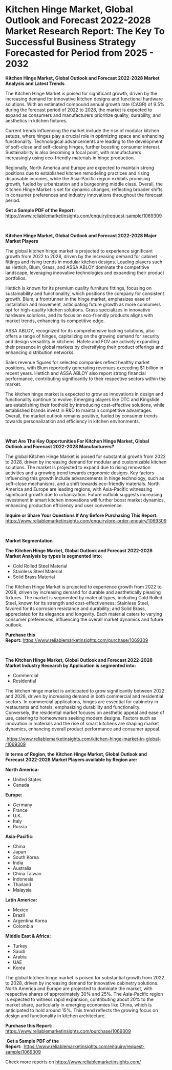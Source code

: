 <p><h1>Kitchen Hinge Market, Global Outlook and Forecast 2022-2028 Market Research Report: The Key To Successful Business Strategy Forecasted for Period from 2025 - 2032</h1></p><p><strong>Kitchen Hinge Market, Global Outlook and Forecast 2022-2028 Market Analysis and Latest Trends</strong></p>
<p><p>The Kitchen Hinge Market is poised for significant growth, driven by the increasing demand for innovative kitchen designs and functional hardware solutions. With an estimated compound annual growth rate (CAGR) of 9.5% during the forecast period of 2022 to 2028, the market is expected to expand as consumers and manufacturers prioritize quality, durability, and aesthetics in kitchen fixtures. </p><p>Current trends influencing the market include the rise of modular kitchen setups, where hinges play a crucial role in optimizing space and enhancing functionality. Technological advancements are leading to the development of soft-close and self-closing hinges, further boosting consumer interest. Sustainability is also becoming a focal point, with manufacturers increasingly using eco-friendly materials in hinge production.</p><p>Regionally, North America and Europe are expected to maintain strong positions due to established kitchen remodeling practices and rising disposable incomes, while the Asia-Pacific region exhibits promising growth, fueled by urbanization and a burgeoning middle class. Overall, the Kitchen Hinge Market is set for dynamic changes, reflecting broader shifts in consumer preferences and industry innovations throughout the forecast period.</p></p>
<p><strong>Get a Sample PDF of the Report:&nbsp;</strong> <a href="https://www.reliablemarketinsights.com/enquiry/request-sample/1069309?utm_campaign=3164&utm_medium=2&utm_source=Github&utm_content=ia&utm_term=21032025&utm_id=kitchen-hinge-market-global-outlook-and-forecast-2022-2028">https://www.reliablemarketinsights.com/enquiry/request-sample/1069309</a></p>
<p>&nbsp;</p>
<p><strong>Kitchen Hinge Market, Global Outlook and Forecast 2022-2028 Major Market Players</strong></p>
<p><p>The global kitchen hinge market is projected to experience significant growth from 2022 to 2028, driven by the increasing demand for cabinet fittings and rising trends in modular kitchen designs. Leading players such as Hettich, Blum, Grass, and ASSA ABLOY dominate the competitive landscape, leveraging innovative technologies and expanding their product portfolios.</p><p>Hettich is known for its premium quality furniture fittings, focusing on sustainability and functionality, which positions the company for consistent growth. Blum, a frontrunner in the hinge market, emphasizes ease of installation and movement, anticipating future growth as more consumers opt for high-quality kitchen solutions. Grass specializes in innovative hardware solutions, and its focus on eco-friendly products aligns with market trends, enhancing its competitive edge.</p><p>ASSA ABLOY, recognized for its comprehensive locking solutions, also offers a range of hinges, capitalizing on the growing demand for security and design versatility in kitchens. Hafele and FGV are actively expanding their presence in global markets by diversifying their product offerings and enhancing distribution networks.</p><p>Sales revenue figures for selected companies reflect healthy market positions, with Blum reportedly generating revenues exceeding $1 billion in recent years. Hettich and ASSA ABLOY also report strong financial performance, contributing significantly to their respective sectors within the market.</p><p>The kitchen hinge market is expected to grow as innovations in design and functionality continue to evolve. Emerging players like DTC and Kingslide are establishing their foothold by introducing cost-effective solutions, while established brands invest in R&D to maintain competitive advantages. Overall, the market outlook remains positive, fueled by consumer trends towards personalization and efficiency in kitchen environments.</p></p>
<p>&nbsp;</p>
<p><strong>What Are The Key Opportunities For Kitchen Hinge Market, Global Outlook and Forecast 2022-2028 Manufacturers?</strong></p>
<p><p>The global Kitchen Hinge Market is poised for substantial growth from 2022 to 2028, driven by increasing demand for modular and customizable kitchen solutions. The market is projected to expand due to rising renovation activities and a growing trend towards ergonomic designs. Key factors influencing this growth include advancements in hinge technology, such as soft-close mechanisms, and a shift towards eco-friendly materials. North America and Europe are leading regions, with Asia-Pacific witnessing significant growth due to urbanization. Future outlook suggests increasing investment in smart kitchen innovations will further boost market dynamics, enhancing production efficiency and user convenience.</p></p>
<p><strong>Inquire or Share Your Questions If Any Before Purchasing This Report:</strong> <a href="https://www.reliablemarketinsights.com/enquiry/pre-order-enquiry/1069309?utm_campaign=3164&utm_medium=2&utm_source=Github&utm_content=ia&utm_term=21032025&utm_id=kitchen-hinge-market-global-outlook-and-forecast-2022-2028">https://www.reliablemarketinsights.com/enquiry/pre-order-enquiry/1069309</a></p>
<p>&nbsp;</p>
<p><strong>Market Segmentation</strong></p>
<p><strong>The Kitchen Hinge Market, Global Outlook and Forecast 2022-2028 Market Analysis by types is segmented into:</strong></p>
<p><ul><li>Cold Rolled Steel Material</li><li>Stainless Steel Material</li><li>Solid Brass Material</li></ul></p>
<p><p>The Kitchen Hinge Market is projected to experience growth from 2022 to 2028, driven by increasing demand for durable and aesthetically pleasing fixtures. The market is segmented by material types, including Cold Rolled Steel, known for its strength and cost-effectiveness; Stainless Steel, favored for its corrosion resistance and durability; and Solid Brass, appreciated for its elegance and longevity. Each material caters to varying consumer preferences, influencing the overall market dynamics and future outlook.</p></p>
<p><strong>Purchase this Report:&nbsp;</strong><a href="https://www.reliablemarketinsights.com/purchase/1069309?utm_campaign=3164&utm_medium=2&utm_source=Github&utm_content=ia&utm_term=21032025&utm_id=kitchen-hinge-market-global-outlook-and-forecast-2022-2028">https://www.reliablemarketinsights.com/purchase/1069309</a></p>
<p>&nbsp;</p>
<p><strong>The Kitchen Hinge Market, Global Outlook and Forecast 2022-2028 Market Industry Research by Application is segmented into:</strong></p>
<p><ul><li>Commercial</li><li>Residential</li></ul></p>
<p><p>The kitchen hinge market is anticipated to grow significantly between 2022 and 2028, driven by increasing demand in both commercial and residential sectors. In commercial applications, hinges are essential for cabinetry in restaurants and hotels, emphasizing durability and functionality. Conversely, the residential market focuses on aesthetic appeal and ease of use, catering to homeowners seeking modern designs. Factors such as innovation in materials and the rise of smart kitchens are shaping market dynamics, enhancing overall product performance and consumer appeal.</p></p>
<p><a href="https://www.reliablemarketinsights.com/kitchen-hinge-market-in-global-r1069309?utm_campaign=3164&utm_medium=2&utm_source=Github&utm_content=ia&utm_term=21032025&utm_id=kitchen-hinge-market-global-outlook-and-forecast-2022-2028">&nbsp;https://www.reliablemarketinsights.com/kitchen-hinge-market-in-global-r1069309</a></p>
<p><strong>In terms of Region, the Kitchen Hinge Market, Global Outlook and Forecast 2022-2028 Market Players available by Region are:</strong></p>
<p>
    <p> <strong> North America: </strong>
        <ul>
            <li>United States</li>
            <li>Canada</li>
        </ul>
        </p> 
    <p> <strong> Europe: </strong>
        <ul>
            <li>Germany</li>
            <li>France</li>
            <li>U.K.</li>
            <li>Italy</li>
            <li>Russia</li>
        </ul>
        </p> 
    <p> <strong> Asia-Pacific: </strong>
        <ul>
            <li>China</li>
            <li>Japan</li>
            <li>South Korea</li>
            <li>India</li>
            <li>Australia</li>
            <li>China Taiwan</li>
            <li>Indonesia</li>
            <li>Thailand</li>
            <li>Malaysia</li>
        </ul>
        </p> 
    <p> <strong> Latin America: </strong>
        <ul>
            <li>Mexico</li>
            <li>Brazil</li>
            <li>Argentina Korea</li>
            <li>Colombia</li>
        </ul>
        </p> 
    <p> <strong> Middle East & Africa: </strong>
        <ul>
            <li>Turkey</li>
            <li>Saudi</li>
            <li>Arabia</li>
            <li>UAE</li>
            <li>Korea</li>
        </ul>
    </p>
    </p>
<p><p>The global kitchen hinge market is poised for substantial growth from 2022 to 2028, driven by increasing demand for innovative cabinetry solutions. North America and Europe are projected to dominate the market, with respective shares of approximately 30% and 25%. The Asia-Pacific region is expected to witness rapid expansion, contributing about 20% to the market share, particularly in emerging economies like China, which is anticipated to hold around 15%. This trend reflects the growing focus on design and functionality in kitchen architecture.</p></p>
<p><strong>Purchase this Report: </strong><a href="https://www.reliablemarketinsights.com/purchase/1069309?utm_campaign=3164&utm_medium=2&utm_source=Github&utm_content=ia&utm_term=21032025&utm_id=kitchen-hinge-market-global-outlook-and-forecast-2022-2028">https://www.reliablemarketinsights.com/purchase/1069309</a></p>
<p>&nbsp;<strong>Get a Sample PDF of the Report:&nbsp;&nbsp;</strong><a href="https://www.reliablemarketinsights.com/enquiry/request-sample/1069309?utm_campaign=3164&utm_medium=2&utm_source=Github&utm_content=ia&utm_term=21032025&utm_id=kitchen-hinge-market-global-outlook-and-forecast-2022-2028">https://www.reliablemarketinsights.com/enquiry/request-sample/1069309</a></p>
<p><strong></strong></p>
<p>Check more reports on <a href="https://www.reliablemarketinsights.com/?utm_campaign=3164&utm_medium=2&utm_source=Github&utm_content=ia&utm_term=21032025&utm_id=kitchen-hinge-market-global-outlook-and-forecast-2022-2028">https://www.reliablemarketinsights.com/</a></p>